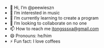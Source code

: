 - 👋 Hi, I’m @peewieszn
- 👀 I’m interested in music
- 🌱 I’m currently learning to create a program
- 💞️ I’m looking to collaborate on no one
- 📫 How to reach me itongsssxa@gmail.com
- 😄 Pronouns: he/him
- ⚡ Fun fact: I love coffees

<!---
peewieszn/peewieszn is a ✨ special ✨ repository because its `README.md` (this file) appears on your GitHub profile.
You can click the Preview link to take a look at your changes.
--->
